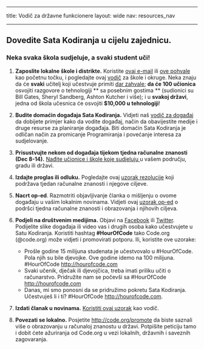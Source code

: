 * * *

title: Vodič za državne funkcionere layout: wide nav: resources_nav

* * *

## Dovedite Sata Kodiranja u cijelu zajednicu.

### Neka svaka škola sudjeluje, a svaki student uči!

  1. **Zaposlite lokalne škole i distrikte.** Koristite [ ovaj e-mail](<%= hoc_uri('/resources#sample-emails') %>) ili [ ove pohvale](<%= hoc_uri('/resources/stats') %>) kao početnu točku, i pogledajte ovaj [ vodič](<%= hoc_uri('/resources/how-to') %>) za škole i okruge. Neka znaju da će **svaki** učitelj koji učestvuje primiti [ dar zahvale](<%= hoc_uri('/resources/how-to') %>); **da će 100 učionica** osvojiti razgovore o tehnologiji ** sa posebnim gostima ** (sudionici su Bill Gates, Sheryl Sandberg, Ashton Kutcher i više); i u **svakoj državi**, jedna od škola učesnica će osvojiti **$10,000 u tehnologiji**!

  2. **Budite domaćin događaja Sata Kodiranja.** Vidjeti naš [ vodič za događaj ](<%= hoc_uri('/resources/how-to-event') %>) da dobijete primjer kako da vodite događaj, način da obavijestite medije i druge resurse za planiranje događaja. Biti domaćin Sata Kodiranja je odličan način za promicanje Programiranja i povećanje interesa za sudjelovanje.

  3. **Prisustvujte nekom od događaja tijekom tjedna računalne znanosti (Dec 8-14).** [Nađite učionice i škole koje sudjeluju ](<%= hoc_uri('/events') %>)u vašem području, gradu ili državi.

  4. **Izdajte proglas ili odluku.** Pogledajte ovaj [ uzorak rezolucije](<%= hoc_uri('resources/proclamation') %>) koji podržava tjedan računalne znanosti i njegove ciljeve.

  5. **Nacrt op-ed**. Razmotriti objavljivanje članka o mišljenju o ovome događaju u vašim lokalnim novinama. Vidjeti ovaj [ uzorak op-ed](<%= hoc_uri('/resources/op-ed') %>) o podršci tjedna računalne znanosti i obrazovanja i njihovih ciljeva.

  6. **Podjeli na društvenim medijima.** Objavi na [Facebook](https://www.facebook.com/sharer/sharer.php?u=http%3A%2F%2Fhourofcode.com%2Fus) ili [Twitter](https://twitter.com/intent/tweet?url=http%3A%2F%2Fhourofcode.com&text=I%27m%20participating%20in%20this%20year%27s%20%23HourOfCode%2C%20are%20you%3F%20%40codeorg&original_referer=https%3A%2F%2Fwww.google.com%2Furl%3Fq%3Dhttps%253A%252F%252Ftwitter.com%252Fshare%253Fhashtags%253D%2526amp%253Brelated%253Dcodeorg%2526amp%253Btext%253DI%252527m%252Bparticipating%252Bin%252Bthis%252Byear%252527s%252B%252523HourOfCode%25252C%252Bare%252Byou%25253F%252B%252540codeorg%2526amp%253Burl%253Dhttp%25253A%25252F%25252Fhourofcode.com%26sa%3DD%26sntz%3D1%26usg%3DAFQjCNE1GLTUbKZfMlEh9Aj5w0iswz6PYQ&related=codeorg&hashtags=). Podijelite slike događaja ili video vas i drugih osoba kako učestvujete u Satu Kodiranja. Koristiti hashtag **#HourOfCode** tako Code.org (@code.org) može vidjeti i promovirati potporu. Ili, koristite ove uzorake:
    
      * Prošle godine 15 milijuna studenata je učestvovalo u #HourOfCode. Pola njih su bile djevojke. Ove godine idemo na 100 milijuna. #HourOfCode <http://hourofcode.com>
      * Svaki učenik, dječak ili djevojčica, treba imati priliku učiti o računarstvo. Pridružite nam se počevši sa #HourOfCode <http://hourofcode.com>
      * Danas, mi smo ponosni da se pridružimo pokretu Sata Kodiranja. Učestvuješ li i ti? #HourOfCode <http://hourofcode.com>.   
          
        

  7. **Izdati članak u novinama.** [ Koristiti ovaj uzorak](<%= hoc_uri('/resources/official-press-release') %>) kao vodič.

  8. **Povezati se lokalno.** Posjetite <http://code.org/promote> da biste saznali više o obrazovanju u računaloj znanostu u državi. Potpišite peticiju tamo i dobit ćete ažuriranja od Code.org u vezi lokalnih, državnih i saveznih zagovaranja.